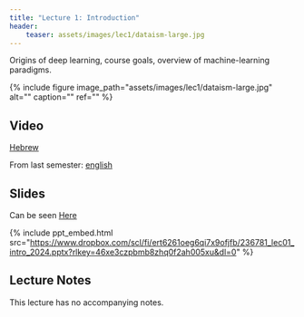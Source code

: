 ```yaml
---
title: "Lecture 1: Introduction"
header:
    teaser: assets/images/lec1/dataism-large.jpg
---
```


Origins of deep learning, course goals, overview of machine-learning
paradigms.

{% include figure
image_path="assets/images/lec1/dataism-large.jpg"
alt="" caption="" ref=""
%}


## Video

[Hebrew](https://panoptotech.cloud.panopto.eu/Panopto/Pages/Viewer.aspx?id=871755b7-630c-414c-b523-ae69009ddeb1 )

From last semester:
[english](https://panoptotech.cloud.panopto.eu/Panopto/Pages/Viewer.aspx?id=d304d55e-41d6-4a71-adaf-af3b00a6f26e)



## Slides

Can be seen [Here](https://www.dropbox.com/scl/fi/ert6261oeg6qi7x9ofjfb/236781_lec01_intro_2024.pptx?rlkey=46xe3czpbmb8zhq0f2ah005xu&dl=0)

{% include ppt_embed.html src="https://www.dropbox.com/scl/fi/ert6261oeg6qi7x9ofjfb/236781_lec01_intro_2024.pptx?rlkey=46xe3czpbmb8zhq0f2ah005xu&dl=0" %}


## Lecture Notes

This lecture has no accompanying notes.